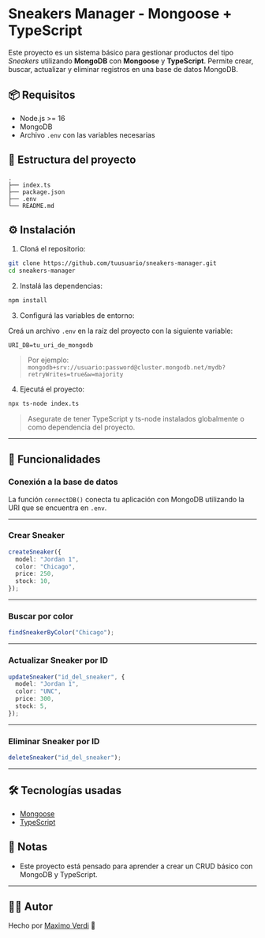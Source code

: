 # Sneakers Manager - Mongoose + TypeScript

Este proyecto es un sistema básico para gestionar productos del tipo _Sneakers_ utilizando **MongoDB** con **Mongoose** y **TypeScript**. Permite crear, buscar, actualizar y eliminar registros en una base de datos MongoDB.

## 📦 Requisitos

- Node.js >= 16
- MongoDB
- Archivo `.env` con las variables necesarias

## 📁 Estructura del proyecto

```
.
├── index.ts
├── package.json
├── .env
└── README.md
```

## ⚙️ Instalación

1. Cloná el repositorio:

```bash
git clone https://github.com/tuusuario/sneakers-manager.git
cd sneakers-manager
```

2. Instalá las dependencias:

```bash
npm install
```

3. Configurá las variables de entorno:

Creá un archivo `.env` en la raíz del proyecto con la siguiente variable:

```env
URI_DB=tu_uri_de_mongodb
```

> Por ejemplo:  
> `mongodb+srv://usuario:password@cluster.mongodb.net/mydb?retryWrites=true&w=majority`

4. Ejecutá el proyecto:

```bash
npx ts-node index.ts
```

> Asegurate de tener TypeScript y ts-node instalados globalmente o como dependencia del proyecto.

---

## 🧠 Funcionalidades

### Conexión a la base de datos

La función `connectDB()` conecta tu aplicación con MongoDB utilizando la URI que se encuentra en `.env`.

---

### Crear Sneaker

```ts
createSneaker({
  model: "Jordan 1",
  color: "Chicago",
  price: 250,
  stock: 10,
});
```

---

### Buscar por color

```ts
findSneakerByColor("Chicago");
```

---

### Actualizar Sneaker por ID

```ts
updateSneaker("id_del_sneaker", {
  model: "Jordan 1",
  color: "UNC",
  price: 300,
  stock: 5,
});
```

---

### Eliminar Sneaker por ID

```ts
deleteSneaker("id_del_sneaker");
```

---

## 🛠 Tecnologías usadas

- [Mongoose](https://mongoosejs.com/)
- [TypeScript](https://www.typescriptlang.org/)

## 📝 Notas

- Este proyecto está pensado para aprender a crear un CRUD básico con MongoDB y TypeScript.

---

## 👨‍💻 Autor

Hecho por [Maximo Verdi](https://github.com/MaximoVerdi) 🚀
